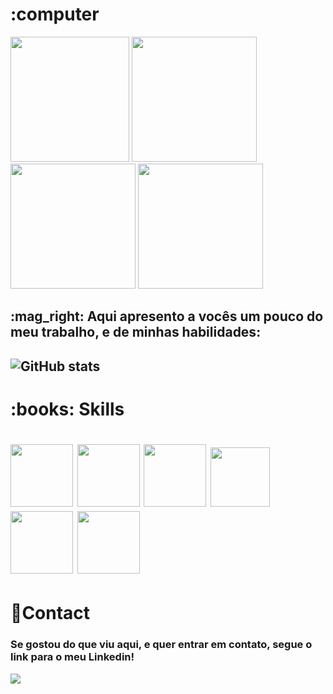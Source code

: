    <h1 > :computer</h1> <p> <img src="https://media3.giphy.com/media/RbDKaczqWovIugyJmW/giphy.gif?cid=ecf05e4731x8erq4qppu3mrvpnyjjl42b484cv3q9vky9328&rid=giphy.gif&ct=g" width="190" height="200" />  <img src="https://media4.giphy.com/media/UcK7JalnjCz0k/giphy.gif?cid=ecf05e47bv828dnz8jvtjyly9hos7c6f8xn5xss1ocg9gqis&rid=giphy.gif&ct=g" width="200" height="200" /> <img src="https://media2.giphy.com/media/ZVik7pBtu9dNS/giphy.gif?cid=ecf05e477b0htzd58rcldv1lqe3yt0jnr5lgy4clolnoz1pu&rid=giphy.gif&ct=g" width="200" height="200" /> <img src="https://media4.giphy.com/media/xT9IgzoKnwFNmISR8I/giphy.gif?cid=ecf05e477uh7clloko8181sbqgyuj7rgihcj5clwi6rys2pz&rid=giphy.gif&ct=g" width="200" height="200" /> 

   <br>
   
   <h2> :mag_right: Aqui apresento a vocês um pouco do meu trabalho, e de minhas habilidades:<h2>
   
  ![GitHub stats](https://github-readme-stats.vercel.app/api?username=WelberthTito&show_icons=true&theme=radical)


  <H1> :books: Skills<H1>
  <img height="100" width="100" src="https://cdn.jsdelivr.net/gh/devicons/devicon/icons/python/python-original-wordmark.svg" /> <img height="100" width="100"       src="https://cdn.jsdelivr.net/gh/devicons/devicon/icons/html5/html5-plain-wordmark.svg" /> <img height="100" width="100" src="https://cdn.jsdelivr.net/gh/devicons/devicon/icons/css3/css3-plain-wordmark.svg" /> <img height="95" width="95" src="https://cdn.jsdelivr.net/gh/devicons/devicon/icons/javascript/javascript-plain.svg" /> <img height="100" width="100" src="https://cdn.jsdelivr.net/gh/devicons/devicon/icons/flask/flask-original-wordmark.svg" /> <img height="100" width="100" src="https://cdn.jsdelivr.net/gh/devicons/devicon/icons/bootstrap/bootstrap-plain-wordmark.svg" /> 
  
   
 
<h1>📱Contact</h1>
  
 
  
  ### Se gostou do que viu aqui, e quer entrar em contato, segue o link para o meu Linkedin!


<a href="https://www.linkedin.com/in/welberth-tito-5603501ba/" target="_blank"> <img src="https://img.shields.io/badge/LinkedIn-0077B5?style=for-the-badge&logo=linkedin&logoColor=white">
 
 



